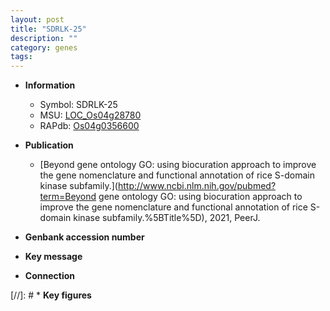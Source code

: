 ```yaml
---
layout: post
title: "SDRLK-25"
description: ""
category: genes
tags: 
---
```


* **Information**  
    + Symbol: SDRLK-25  
    + MSU: [LOC_Os04g28780](http://rice.uga.edu/cgi-bin/ORF_infopage.cgi?orf=LOC_Os04g28780)  
    + RAPdb: [Os04g0356600](http://rapdb.dna.affrc.go.jp/viewer/gbrowse_details/irgsp1?name=Os04g0356600)  

* **Publication**  
    + [Beyond gene ontology GO: using biocuration approach to improve the gene nomenclature and functional annotation of rice S-domain kinase subfamily.](http://www.ncbi.nlm.nih.gov/pubmed?term=Beyond gene ontology GO: using biocuration approach to improve the gene nomenclature and functional annotation of rice S-domain kinase subfamily.%5BTitle%5D), 2021, PeerJ.

* **Genbank accession number**  

* **Key message**  

* **Connection**  

[//]: # * **Key figures**  


